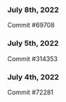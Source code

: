 ### July 8th, 2022

Commit #69708

### July 5th, 2022

Commit #314353


### July 4th, 2022

Commit #72281
